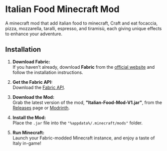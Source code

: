 # Italian Food Minecraft Mod
A minecraft mod that add italian food to minecraft, Craft and eat focaccia, pizza, mozzarella, taralli, espresso, and tiramisù, each giving unique effects to enhance your adventure. 

##  Installation  
1. **Download Fabric:**  
   If you haven’t already, download **Fabric** from the [official website](https://docs.fabricmc.net/players/installing-fabric) and follow the installation instructions.  
   
2. **Get the Fabric API:**  
   Download the [Fabric API](https://www.curseforge.com/minecraft/mc-mods/fabric-api).  

3. **Download the Mod:**  
   Grab the latest version of the mod, **"Italian-Food-Mod-V1.jar"**, from the [Releases](#) page or [Modrinth](https://modrinth.com/mod/italian-food).  

4. **Install the Mod:**  
   Place the `.jar` file into the `"%appdata%/.minecraft/mods"` folder.  

5. **Run Minecraft:**  
   Launch your Fabric-modded Minecraft instance, and enjoy a taste of Italy in-game!  
